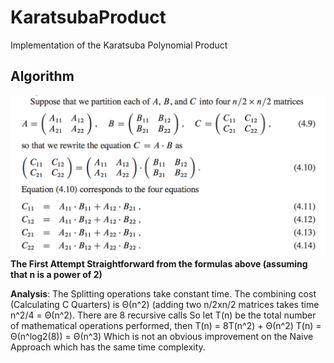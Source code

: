 # KaratsubaProduct
Implementation of the Karatsuba Polynomial Product

## Algorithm
![img.png](img.png)
**The First Attempt Straightforward from the formulas above (assuming that n is a power of 2)**

**Analysis**: The Splitting operations take constant time. The combining cost (Calculating C Quarters) is
Θ(n^2) (adding two n/2xn/2 matrices takes time n^2/4 = Θ(n^2). There are 8 recursive calls
So let T(n) be the total number of mathematical operations performed, then
T(n) = 8T(n^2) + Θ(n^2)
T(n) = Θ(n^log2(8)) = Θ(n^3)
Which is not an obvious improvement on the Naive Approach which has the same time complexity.
